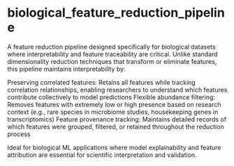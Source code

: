 # biological_feature_reduction_pipeline

A feature reduction pipeline designed specifically for biological datasets where interpretability and feature traceability are critical. Unlike standard dimensionality reduction techniques that transform or eliminate features, this pipeline maintains interpretability by:

Preserving correlated features: Retains all features while tracking correlation relationships, enabling researchers to understand which features contribute collectively to model predictions
Flexible abundance filtering: Removes features with extremely low or high presence based on research context (e.g., rare species in microbiome studies, housekeeping genes in transcriptomics)
Feature provenance tracking: Maintains detailed records of which features were grouped, filtered, or retained throughout the reduction process

Ideal for biological ML applications where model explainability and feature attribution are essential for scientific interpretation and validation.

